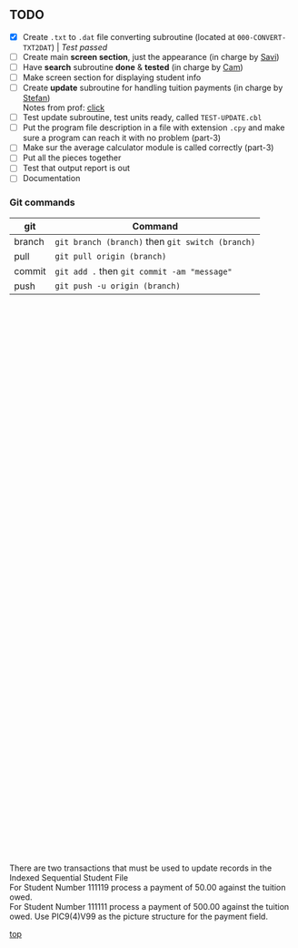 ## TODO <a id="todo"></a>

- [x] Create `.txt` to `.dat` file converting subroutine (located at `000-CONVERT-TXT2DAT`) | _Test passed_
- [ ] Create main **screen section**, just the appearance (in charge by [Savi]())
- [ ] Have **search** subroutine **done** & **tested** (in charge by [Cam]())
- [ ] Make screen section for displaying student info
- [ ] Create **update** subroutine for handling tuition payments (in charge by [Stefan]())  
        Notes from prof: [click](#click)
- [ ] Test update subroutine, test units ready, called `TEST-UPDATE.cbl`
- [ ] Put the program file description in a file with extension `.cpy` and make sure a program can reach it with no problem (part-3)
- [ ] Make sur the average calculator module is called correctly (part-3)
- [ ] Put all the pieces together
- [ ] Test that output report is out 
- [ ] Documentation

### Git commands

git|Command
-|-
branch|`git branch (branch)` then `git switch (branch)`
pull|`git pull origin (branch)`
commit|`git add .` then `git commit -am "message"`
push|`git push -u origin (branch)`

<br></br><br></br><br></br><br></br><br></br><br></br><br></br><br></br><br></br></br><br></br><br></br><br></br><br></br><br></br><br></br><br></br><br></br><br></br><br></br><br></br><br></br><br></br><br></br><br></br><br></br><br></br><br></br><br></br>

<a id="click"></a>
There are two transactions that must be used to update records in the Indexed Sequential Student File   
        For Student Number 111119 process a payment of  50.00 against the tuition owed.    
        For Student Number 111111 process a payment of 500.00 against the tuition owed.
        Use PIC9(4)V99 as the picture structure for the payment field.

[top](#todo)
